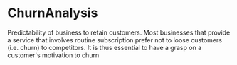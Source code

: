 # ChurnAnalysis
Predictability of business to retain customers. Most businesses that provide a service that involves routine subscription prefer not to loose customers (i.e. churn) to competitors. It is thus essential to have a grasp on a customer's motivation to churn
